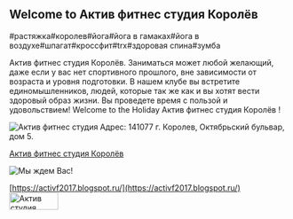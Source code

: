 ## Welcome to Актив фитнес студия Королёв 
#растяжка#королев#йога#йога в гамаках#йога в воздухе#шпагат#кроссфит#trx#здоровая спина#зумба

Актив фитнес студия Королёв. Заниматься может любой желающий, даже если у вас нет спортивного прошлого, 
вне зависимости от возраста и уровня подготовки. В нашем клубе вы встретите единомышленников,
людей, которые так же как и вы хотят вести здоровый образ жизни. Вы проведете время с пользой и удовольствием!
Welcome to the Holiday Актив фитнес студия Королёв !

![Актив фитнес студия Адрес: 141077 г. Королев, Октябрьский бульвар, дом 5.](https://4.bp.blogspot.com/-KkSoko-cfhU/WruOS-99z1I/AAAAAAAAAeE/2QfsRDoaVfA-iBaHdDpPTIr0vGot0OVhgCLcBGAs/s400/%25D1%2580%25D0%25B0%25D1%2581%25D1%2582%25D1%258F%25D0%25B6%25D0%25BA%25D0%25B0-ANIMATION.gif)

[Актив фитнес студия Королёв](https://activf2017.blogspot.ru/)

![Мы ждем Вас!](https://4.bp.blogspot.com/-Vozw--6GEa8/WraWA26N2bI/AAAAAAAAAU8/4e-lxnOtVRwejgg77jOfKKXkO4o7J1-IwCEwYBhgL/s1600/%25D0%2590%25D0%25BA%25D1%2582%25D0%25B8%25D0%25B2%2B%25D0%259A%25D0%25BE%25D1%2580%25D0%25BE%25D0%25BB%25D0%25B5%25D0%25B2.jpg)

[https://activf2017.blogspot.ru/](https://activf2017.blogspot.ru/)
<a href="https://activf2017.blogspot.ru/"><img alt="Актив студия фитнеса Королёв" src="https://goo.gl/gjB9GV" height="31" width="88" border="0" /></a>
